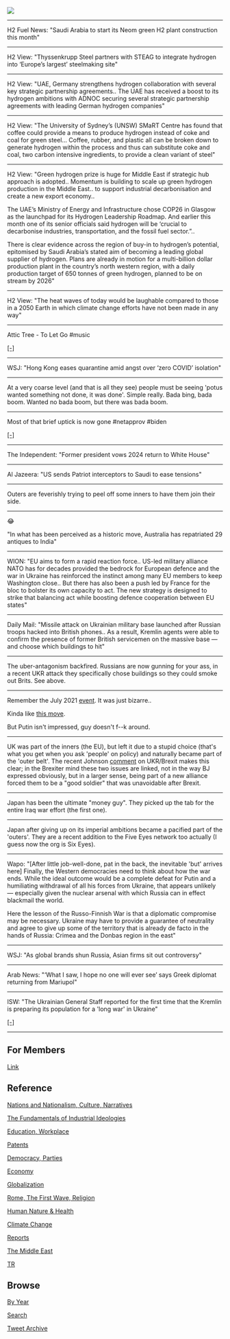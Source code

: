 <img src="https://drive.google.com/uc?export=view&id=1B2wf9R7AMH1d7Vw6e2mucLbIQ5NSjir7"/>

---

H2 Fuel News: "Saudi Arabia to start its Neom green H2 plant
construction this month"

---

H2 View: "Thyssenkrupp Steel partners with STEAG to integrate hydrogen into
‘Europe’s largest’ steelmaking site"

---

H2 View: "UAE, Germany strengthens hydrogen collaboration with several
key strategic partnership agreements.. The UAE has received a boost to
its hydrogen ambitions with ADNOC securing several strategic
partnership agreements with leading German hydrogen companies"

---

H2 View: "The University of Sydney’s (UNSW) SMaRT Centre has found
that coffee could provide a means to produce hydrogen instead of coke
and coal for green steel... Coffee, rubber, and plastic all can be
broken down to generate hydrogen within the process and thus can
substitute coke and coal, two carbon intensive ingredients, to provide
a clean variant of steel"

---

H2 View: "Green hydrogen prize is huge for Middle East if strategic
hub approach is adopted.. Momentum is building to scale up green
hydrogen production in the Middle East..  to support industrial
decarbonisation and create a new export economy..

The UAE’s Ministry of Energy and Infrastructure chose COP26 in Glasgow
as the launchpad for its Hydrogen Leadership Roadmap. And earlier this
month one of its senior officials said hydrogen will be ‘crucial to
decarbonise industries, transportation, and the fossil fuel sector.”..

There is clear evidence across the region of buy-in to hydrogen’s
potential, epitomised by Saudi Arabia’s stated aim of becoming a
leading global supplier of hydrogen. Plans are already in motion for a
multi-billion dollar production plant in the country’s north western
region, with a daily production target of 650 tonnes of green
hydrogen, planned to be on stream by 2026"

---

H2 View: "The heat waves of today would be laughable compared to those
in a 2050 Earth in which climate change efforts have not been made in
any way"

---

Attic Tree - To Let Go \#music

[[-]](https://youtu.be/8rIOiMX8ync)

---

WSJ: "Hong Kong eases quarantine amid angst over ‘zero COVID’ isolation"

---

At a very coarse level (and that is all they see) people must be
seeing 'potus wanted something not done, it was done'. Simple
really. Bada bing, bada boom. Wanted no bada boom, but there was bada
boom.

---

Most of that brief uptick is now gone \#netapprov \#biden

[[-]](https://pbs.twimg.com/media/FOZiDNrXoAgfUI1?format=png&name=small)

---

The Independent: "Former president vows 2024 return to White House"

---

Al Jazeera: "US sends Patriot interceptors to Saudi to ease tensions"

---

Outers are feverishly trying to peel off some inners to have them join
their side.

---

😂 

"In what has been perceived as a historic move, Australia has
repatriated 29 antiques to India"

---

WION: "EU aims to form a rapid reaction force.. US-led military
alliance NATO has for decades provided the bedrock for European
defence and the war in Ukraine has reinforced the instinct among many
EU members to keep Washington close.. But there has also been a push
led by France for the bloc to bolster its own capacity to act. The new
strategy is designed to strike that balancing act while boosting
defence cooperation between EU states"

---

Daily Mail: "Missile attack on Ukrainian military base launched after
Russian troops hacked into British phones.. As a result, Kremlin
agents were able to confirm the presence of former British servicemen
on the massive base — and choose which buildings to hit"

---

The uber-antagonism backfired. Russians are now gunning for your ass,
in a recent UKR attack they specifically chose buildings so they could
smoke out Brits. See above.

---

Remember the July 2021 [event](https://www.nytimes.com/2021/06/23/world/europe/russia-uk-destroyer-crimea.html).
It was just bizarre.. 

Kinda like [this move](https://pbs.twimg.com/media/FOY3EccX0AQuQqa?format=jpg&name=small).

But Putin isn't impressed, guy doesn't f--k around.

---

UK was part of the inners (the EU), but left it due to a stupid choice
(that's what you get when you ask 'people' on policy) and naturally
became part of the 'outer belt'. The recent Johnson
[comment](https://www.bbc.com/news/uk-politics-60809454) on UKR/Brexit
makes this clear; in the Brexiter mind these two issues are linked,
not in the way BJ expressed obviously, but in a larger sense, being
part of a new alliance forced them to be a "good soldier" that was
unavoidable after Brexit.

---

Japan has been the ultimate "money guy". They picked up the tab for
the entire Iraq war effort (the first one).

---

Japan after giving up on its imperial ambitions became a pacified part
of the 'outers'. They are a recent addition to the Five Eyes network
too actually (I guess now the org is Six Eyes).

---

Wapo: "[After little job-well-done, pat in the back, the inevitable
'but' arrives here] Finally, the Western democracies need to think about
how the war ends. While the ideal outcome would be a complete defeat
for Putin and a humiliating withdrawal of all his forces from Ukraine,
that appears unlikely — especially given the nuclear arsenal with
which Russia can in effect blackmail the world.

Here the lesson of the Russo-Finnish War is that a diplomatic
compromise may be necessary. Ukraine may have to provide a guarantee
of neutrality and agree to give up some of the territory that is
already de facto in the hands of Russia: Crimea and the Donbas region
in the east"

---

WSJ: "As global brands shun Russia, Asian firms sit out controversy"

---

Arab News: "‘What I saw, I hope no one will ever see’ says Greek
diplomat returning from Mariupol"

---

ISW: "The Ukrainian General Staff reported for the first time that the
Kremlin is preparing its population for a 'long war' in Ukraine"

[[-]](https://understandingwar.org/backgrounder/russian-offensive-campaign-assessment-march-20)

---


## For Members

[Link](https://thirdwave-members.herokuapp.com)

## Reference

[Nations and Nationalism, Culture, Narratives](/2013/02/nations-and-nationalism.md)

[The Fundamentals of Industrial Ideologies](/2011/04/fundamentals-of-industrial-ideologies.md)

[Education, Workplace](2017/09/education-workplace.md)

[Patents](/2018/09/patents.md)

[Democracy, Parties](/2016/11/democracy.md)

[Economy](/2018/05/economy.md)

[Globalization](/2018/09/globalization.md)

[Rome, The First Wave, Religion](/2017/12/rome.md)

[Human Nature & Health](/2020/07/human-nature.md)

[Climate Change](/2018/12/climate.md)

[Reports](/2019/05/reports.md)

[The Middle East](/2019/07/middleeast.md)

[TR](../tr)

## Browse

[By Year](years.md)

[Search](search.html)

[Tweet Archive](/tweets/README.md)


